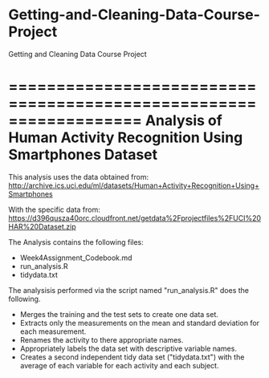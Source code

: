 # Getting-and-Cleaning-Data-Course-Project
Getting and Cleaning Data Course Project

==================================================================
Analysis of Human Activity Recognition Using Smartphones Dataset
==================================================================
This analysis uses the data obtained from:
 http://archive.ics.uci.edu/ml/datasets/Human+Activity+Recognition+Using+Smartphones 

With the specific data from:
 https://d396qusza40orc.cloudfront.net/getdata%2Fprojectfiles%2FUCI%20HAR%20Dataset.zip  
 
The Analysis contains the following files:
 - Week4Assignment_Codebook.md
 - run_analysis.R
 - tidydata.txt

The analysisis performed via the script named "run_analysis.R" does the following. 

- Merges the training and the test sets to create one data set.
- Extracts only the measurements on the mean and standard deviation for each measurement. 
- Renames the activity to there appropriate names.
- Appropriately labels the data set with descriptive variable names. 
- Creates a second independent tidy data set ("tidydata.txt") with the average of each variable for each activity and each subject.
 
